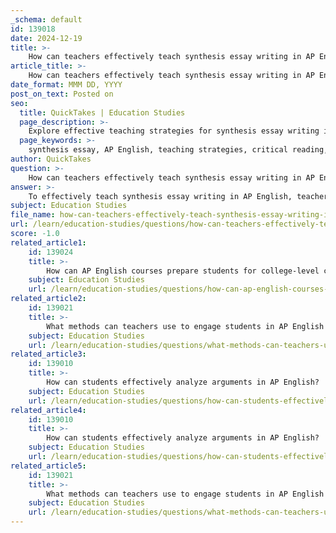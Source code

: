 ```yaml
---
_schema: default
id: 139018
date: 2024-12-19
title: >-
    How can teachers effectively teach synthesis essay writing in AP English?
article_title: >-
    How can teachers effectively teach synthesis essay writing in AP English?
date_format: MMM DD, YYYY
post_on_text: Posted on
seo:
  title: QuickTakes | Education Studies
  page_description: >-
    Explore effective teaching strategies for synthesis essay writing in AP English, focusing on understanding synthesis, critical reading, rhetorical analysis, essay structure, and timed writing practice.
  page_keywords: >-
    synthesis essay, AP English, teaching strategies, critical reading, rhetorical strategies, essay structure, timed writing, practice prompts, peer review, argument development
author: QuickTakes
question: >-
    How can teachers effectively teach synthesis essay writing in AP English?
answer: >-
    To effectively teach synthesis essay writing in AP English, teachers can implement several strategies that focus on understanding the synthesis process, critical reading, and writing under timed conditions. Here are some key approaches:\n\n1. **Understanding Synthesis**: Begin by ensuring that students grasp the concept of synthesis. Explain that synthesis involves combining information from multiple sources to create a cohesive argument. This foundational understanding is crucial for students to effectively integrate various viewpoints into their essays.\n\n2. **Rhetorical Strategies**: Teach students to identify and analyze rhetorical devices in the provided sources. Understanding how authors use these strategies will help students engage more deeply with the texts and select relevant evidence to support their arguments.\n\n3. **Critical Reading Practice**: Encourage students to practice critical reading of non-fiction texts. This will enhance their ability to quickly identify key arguments and evidence, which is essential when synthesizing information from multiple sources during the exam.\n\n4. **Writing Under Time Constraints**: Since the synthesis essay is timed, simulate exam conditions in practice sessions. This will help students become accustomed to organizing their thoughts and writing efficiently within the 40-minute time limit.\n\n5. **Essay Structure**: Teach students the standard structure of a synthesis essay, which includes an introduction, body paragraphs, and a conclusion. Emphasize the importance of a clear thesis statement in the introduction and how to effectively integrate evidence from at least three sources in the body paragraphs.\n\n6. **Practice with Sample Prompts**: Provide students with past AP exam synthesis prompts and allow them to practice writing essays. Afterward, conduct peer reviews or provide feedback to help them refine their arguments and improve their writing skills.\n\n7. **Concluding Effectively**: Instruct students on how to write a strong conclusion that restates their thesis and summarizes how the evidence presented supports their argument. This reinforces the main points and leaves a lasting impression on the reader.\n\nBy incorporating these strategies into their teaching, educators can help students develop the necessary skills to write effective synthesis essays, ultimately enhancing their performance on the AP English exam.
subject: Education Studies
file_name: how-can-teachers-effectively-teach-synthesis-essay-writing-in-ap-english.md
url: /learn/education-studies/questions/how-can-teachers-effectively-teach-synthesis-essay-writing-in-ap-english
score: -1.0
related_article1:
    id: 139024
    title: >-
        How can AP English courses prepare students for college-level coursework?
    subject: Education Studies
    url: /learn/education-studies/questions/how-can-ap-english-courses-prepare-students-for-collegelevel-coursework
related_article2:
    id: 139021
    title: >-
        What methods can teachers use to engage students in AP English classes?
    subject: Education Studies
    url: /learn/education-studies/questions/what-methods-can-teachers-use-to-engage-students-in-ap-english-classes
related_article3:
    id: 139010
    title: >-
        How can students effectively analyze arguments in AP English?
    subject: Education Studies
    url: /learn/education-studies/questions/how-can-students-effectively-analyze-arguments-in-ap-english
related_article4:
    id: 139010
    title: >-
        How can students effectively analyze arguments in AP English?
    subject: Education Studies
    url: /learn/education-studies/questions/how-can-students-effectively-analyze-arguments-in-ap-english
related_article5:
    id: 139021
    title: >-
        What methods can teachers use to engage students in AP English classes?
    subject: Education Studies
    url: /learn/education-studies/questions/what-methods-can-teachers-use-to-engage-students-in-ap-english-classes
---
```


&nbsp;